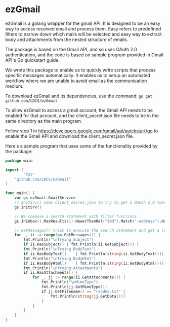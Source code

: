 # ezGmail
ezGmail is a golang wrapper for the gmail API.  It is designed to be an easy way to access received email and process them.
Easy refers to predefined filters to narrow down which mails will be selected and easy way to extract body and attachments from the nested structure of emails.

The package is based on the Gmail API,  and so uses OAuth 2.0 authentication,  and the code is based on sample program provided in Gmail API's Go quickstart guide.

We wrote this package to enable us to quickly write scripts that process specific messages automatically.  It enables us to setup an automated workflow where we are unable to avoid email as the communication medium.

To download ezGmail and its dependencies,  use the command:
    ```go get github.com/LDCS/ezGmail```

To allow ezGmail to access a gmail account,  the Gmail API needs to be enabled for that account,  and the client_secret.json file needs to be in the same directory as the main program.

Follow step 1 in https://developers.google.com/gmail/api/quickstart/go to enable the Gmail API and download the client_secret.json file.

Here's a sample program that uses some of the functionality provided by the package:

```go
package main

import (
        "fmt"
	"github.com/LDCS/ezGmail"
)

func main() {
	var gs ezGmail.GmailService
	// InitSrv() uses client_secret.json to try to get a OAuth 2.0 token,  , if not present already.
	gs.InitSrv()

	// We compose a search statement with filter functions
	gs.InInbox().MaxResults(1).NewerThanRel("10d").Match("-address").HasAttachment(true)

	// GetMessages() tries to execute the search statement and get a list of messages
	for _, ii := range(gs.GetMessages()) {
		fmt.Println("\nTrying Subject")
		if ii.HasSubject() { fmt.Println(ii.GetSubject()) }
		fmt.Println("\nTrying BodyText")
		if ii.HasBodyText()    { fmt.Println(string(ii.GetBodyText())) }
		fmt.Println("\nTrying BodyHtml")
		if ii.HasBodyHtml()    { fmt.Println(string(ii.GetBodyHtml())) }
		fmt.Println("\nTrying Attachments")
		if ii.HasAttachments() {
			for _, jj := range(ii.GetAttachments()) {
				fmt.Println("\nMimeType")
				fmt.Println(jj.GetMimeType())
				if jj.GetFilename() == "readme.txt" {
					fmt.Println(string(jj.GetData()))
				}
			}
		}
	}
}
```

